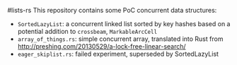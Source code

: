#lists-rs
This repository contains some PoC concurrent data structures:
- `SortedLazyList`: a concurrent linked list sorted by key hashes based on a potential addition to `crossbeam`, `MarkableArcCell`
- `array_of_things.rs`: simple concurrent array, translated into Rust from http://preshing.com/20130529/a-lock-free-linear-search/
- `eager_skiplist.rs`: failed experiment, superseded by SortedLazyList
